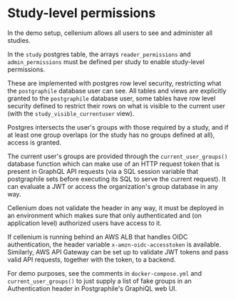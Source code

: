 # Study-level permissions

In the demo setup, cellenium allows all users to see and administer all studies.

In the `study` postgres table, the arrays `reader_permissions` and `admin_permissions` must be defined per study
to enable study-level permissions.

These are implemented with postgres row level security, restricting what the `postgraphile` database user
can see. All tables and views are explicitly granted to the `postgraphile` database user, some tables
have row level security defined to restrict their rows on what is visible to the current user (with the
`study_visible_currentuser` view).

Postgres intersects the user's groups with those required by a study, and if at least one group overlaps
(or the study has no groups defined at all), access is granted.

The current user's groups are provided through the `current_user_groups()` database function which
can make use of an HTTP request token that is present in GraphQL API requests (via a SQL session variable
that postgraphile sets before executing its SQL to serve the current request). It can evaluate a JWT
or access the organization's group database in any way.

Cellenium does not validate the header in any way, it must be deployed in an environment which makes
sure that only authenticated and (on application level) authorized users have access to it.

If cellenium is running behind an AWS ALB that handles OIDC authentication, the header variable
`x-amzn-oidc-accesstoken` is available. Similarly, AWS API Gateway can be set up to validate JWT tokens
and pass valid API requests, together with the token, to a backend.

For demo purposes, see the comments in `docker-compose.yml` and `current_user_groups()` to just
supply a list of fake groups in an Authentication header in Postgraphile's GraphiQL web UI.
